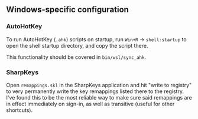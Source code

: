 ## Windows-specific configuration

### AutoHotKey

To run AutoHotKey (`.ahk`) scripts on startup, run `Win+R` -> `shell:startup` to open the shell startup directory, and copy the script there.

This functionality should be covered in `bin/wsl/sync_ahk`.

### SharpKeys

Open `remappings.skl` in the SharpKeys application and hit "write to registry" to very permanently write the key remappings listed there to the registry. I've found this to be the most reliable way to make sure said remappings are in effect immediately on sign-in, as well as transitive (useful for other shortcuts).

